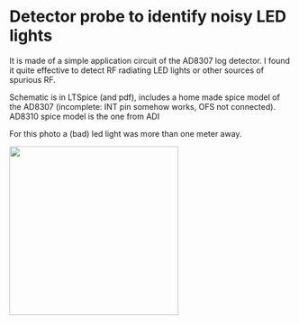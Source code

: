 # Detector probe to identify noisy LED lights

It is made of a simple application circuit of the AD8307 log detector. I found it quite effective to detect RF radiating LED lights or other sources of spurious RF.

Schematic is in LTSpice (and pdf), includes a home made spice model of the AD8307 (incomplete: INT pin somehow works, OFS not connected). AD8310 spice model is the one from ADI

For this photo a (bad) led light was more than one meter away.

<img src="[https://github.com/joseluu/EMI_detector_AD8307/blob/d1af57865414b5b8192824e96fb198808b602538/Photos/IMG_20240420_001419.jpg]" width="300">
